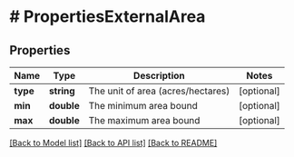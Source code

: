# # PropertiesExternalArea

## Properties

Name | Type | Description | Notes
------------ | ------------- | ------------- | -------------
**type** | **string** | The unit of area (acres/hectares) | [optional]
**min** | **double** | The minimum area bound | [optional]
**max** | **double** | The maximum area bound | [optional]

[[Back to Model list]](../../README.md#models) [[Back to API list]](../../README.md#endpoints) [[Back to README]](../../README.md)
